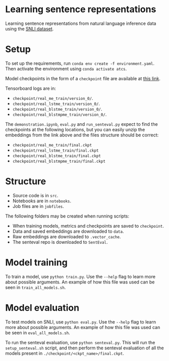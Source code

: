 # Learning sentence representations
Learning sentence representations from natural language inference data using the [SNLI dataset](https://huggingface.co/datasets/stanfordnlp/snli). 

# Setup

To set up the requirements, run `conda env create -f environment.yaml`. Then activate 
the environment using `conda activate atcs`. 

Model checkpoints in the form of a `checkpoint` file are available at [this link](https://drive.google.com/drive/folders/1r1Rz8RfBsE_tOXzfJiaPJ4MuiPYB6ee3?usp=share_link). 

Tensorboard logs are in: 
  - `checkpoint/real_me_train/version_0/`. 
  - `checkpoint/real_lstme_train/version_0/`. 
  - `checkpoint/real_blstme_train/version_0/`. 
  - `checkpoint/real_blstmpme_train/version_0/`. 

The `demonstration.ipynb`, `eval.py` and `run_senteval.py` expect to find the checkpoints at the following locations, 
but you can easily unzip the embeddings from the link above and the files structure should be correct: 
- `checkpoint/real_me_train/final.ckpt`
- `checkpoint/real_lstme_train/final.ckpt`
- `checkpoint/real_blstme_train/final.ckpt`
- `checkpoint/real_blstmpme_train/final.ckpt`

# Structure

- Source code is in `src`. 
- Notebooks are in `notebooks`. 
- Job files are in `jobfiles`.

The following folders may be created when running scripts:

- When training models, metrics and checkpoints are saved to `checkpoint`. 
- Data and saved embeddings are downloaded to `data`. 
- Raw embeddings are downloaded to `.vector_cache`. 
- The senteval repo is downloaded to `SentEval`. 

# Model training

To train a model, use `python train.py`. Use the `--help` flag to learn more about possible arguments. 
An example of how this file was used can be seen in `train_all_models.sh`. 

# Model evaluation

To test models on SNLI, use `python eval.py`. Use the `--help` flag to learn more about possible arguments. 
An example of how this file was used can be seen in `eval_all_models.sh`. 

To run the senteval evaluation, use `python senteval.py`. This will run the `setup_senteval.sh` script, and then 
perform the senteval evaluation of all the models present in `./checkpoint/<ckpt_name>/final.ckpt`. 
